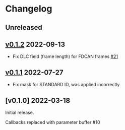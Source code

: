 # Changelog

## Unreleased

## [v0.1.2] 2022-09-13

* Fix DLC field (frame length) for FDCAN frames [#21]

## [v0.1.1] 2022-07-27

* Fix mask for STANDARD ID, was applied incorrectly

## [v0.1.0] 2022-03-18

Initial release.

Callbacks replaced with parameter buffer #10

[Unreleased]: https://github.com/stm32-rs/fdcan/compare/v0.1.2...HEAD
[v0.1.2]: https://github.com/stm32-rs/stm32h7xx-hal/compare/v0.1.1...v0.1.2
[v0.1.1]: https://github.com/stm32-rs/stm32h7xx-hal/compare/v0.1.0...v0.1.1

[#18]: https://github.com/stm32-rs/stm32h7xx-hal/pull/18
[#21]: https://github.com/stm32-rs/stm32h7xx-hal/pull/21
